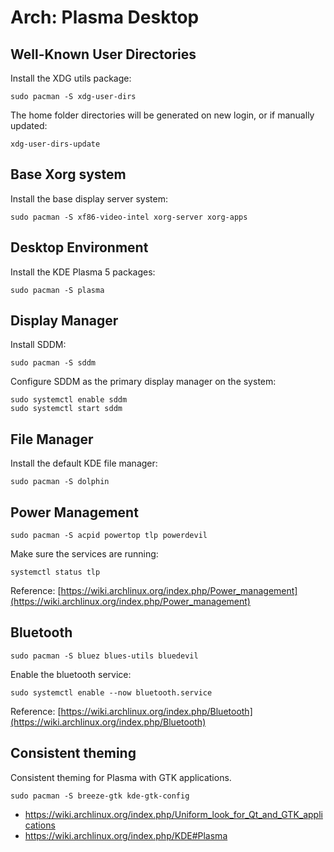 # Arch: Plasma Desktop

## Well-Known User Directories

Install the XDG utils package: 

    sudo pacman -S xdg-user-dirs

The home folder directories will be generated on new login, or if manually updated: 

    xdg-user-dirs-update



## Base Xorg system

Install the base display server system: 

    sudo pacman -S xf86-video-intel xorg-server xorg-apps 

## Desktop Environment

Install the KDE Plasma 5 packages: 

    sudo pacman -S plasma 

## Display Manager

Install SDDM: 

    sudo pacman -S sddm

Configure SDDM as the primary display manager on the system: 

    sudo systemctl enable sddm 
    sudo systemctl start sddm 


## File Manager

Install the default KDE file manager: 

    sudo pacman -S dolphin

## Power Management

    sudo pacman -S acpid powertop tlp powerdevil

Make sure the services are running: 

    systemctl status tlp

Reference: [https://wiki.archlinux.org/index.php/Power_management](https://wiki.archlinux.org/index.php/Power_management)

## Bluetooth

    sudo pacman -S bluez blues-utils bluedevil

Enable the bluetooth service: 

    sudo systemctl enable --now bluetooth.service

Reference: [https://wiki.archlinux.org/index.php/Bluetooth](https://wiki.archlinux.org/index.php/Bluetooth)

## Consistent theming

Consistent theming for Plasma with GTK applications. 

    sudo pacman -S breeze-gtk kde-gtk-config

* https://wiki.archlinux.org/index.php/Uniform_look_for_Qt_and_GTK_applications
* https://wiki.archlinux.org/index.php/KDE#Plasma


